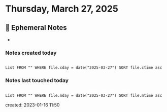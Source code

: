 # Thursday, March 27, 2025

## 📝 Ephemeral Notes

-

### Notes created today

```dataview

List FROM "" WHERE file.cday = date("2025-03-27") SORT file.ctime asc

```

### Notes last touched today

```dataview

List FROM "" WHERE file.mday = date("2025-03-27") SORT file.mtime asc

```

created: 2023-01-16 11:50
